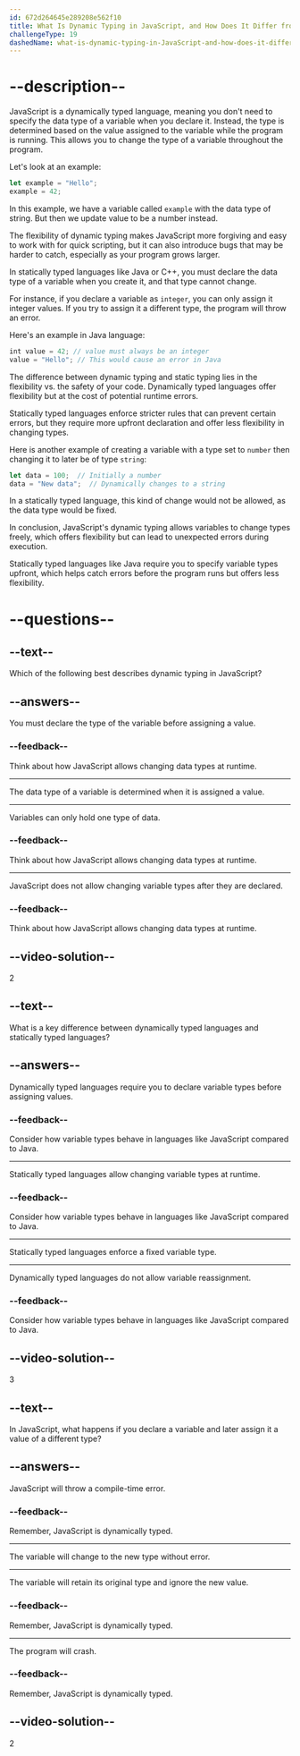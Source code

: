 ```yaml
---
id: 672d264645e289208e562f10
title: What Is Dynamic Typing in JavaScript, and How Does It Differ from Statically Typed Languages?
challengeType: 19
dashedName: what-is-dynamic-typing-in-JavaScript-and-how-does-it-differ-from-statically-typed-languages
---
```


# --description--

JavaScript is a dynamically typed language, meaning you don't need to specify the data type of a variable when you declare it. Instead, the type is determined based on the value assigned to the variable while the program is running. This allows you to change the type of a variable throughout the program.

Let's look at an example:

```js
let example = "Hello";
example = 42;
```

In this example, we have a variable called `example` with the data type of string. But then we update value to be a number instead.

The flexibility of dynamic typing makes JavaScript more forgiving and easy to work with for quick scripting, but it can also introduce bugs that may be harder to catch, especially as your program grows larger.

In statically typed languages like Java or C++, you must declare the data type of a variable when you create it, and that type cannot change.

For instance, if you declare a variable as `integer`, you can only assign it integer values. If you try to assign it a different type, the program will throw an error.

Here's an example in Java language:

```js
int value = 42; // value must always be an integer
value = "Hello"; // This would cause an error in Java
```

The difference between dynamic typing and static typing lies in the flexibility vs. the safety of your code. Dynamically typed languages offer flexibility but at the cost of potential runtime errors.

Statically typed languages enforce stricter rules that can prevent certain errors, but they require more upfront declaration and offer less flexibility in changing types.

Here is another example of creating a variable with a type set to `number` then changing it to later be of type `string`:

```js
let data = 100;  // Initially a number
data = "New data";  // Dynamically changes to a string
```

In a statically typed language, this kind of change would not be allowed, as the data type would be fixed.

In conclusion, JavaScript's dynamic typing allows variables to change types freely, which offers flexibility but can lead to unexpected errors during execution.

Statically typed languages like Java require you to specify variable types upfront, which helps catch errors before the program runs but offers less flexibility.

# --questions--

## --text--

Which of the following best describes dynamic typing in JavaScript?

## --answers--

You must declare the type of the variable before assigning a value.

### --feedback--

Think about how JavaScript allows changing data types at runtime.

---

The data type of a variable is determined when it is assigned a value.

---

Variables can only hold one type of data.

### --feedback--

Think about how JavaScript allows changing data types at runtime.

---

JavaScript does not allow changing variable types after they are declared.

### --feedback--

Think about how JavaScript allows changing data types at runtime.

## --video-solution--

2

## --text--

What is a key difference between dynamically typed languages and statically typed languages?

## --answers--

Dynamically typed languages require you to declare variable types before assigning values.

### --feedback--

Consider how variable types behave in languages like JavaScript compared to Java.

---

Statically typed languages allow changing variable types at runtime.

### --feedback--

Consider how variable types behave in languages like JavaScript compared to Java.

---

Statically typed languages enforce a fixed variable type.

---

Dynamically typed languages do not allow variable reassignment.

### --feedback--

Consider how variable types behave in languages like JavaScript compared to Java.

## --video-solution--

3

## --text--

In JavaScript, what happens if you declare a variable and later assign it a value of a different type?

## --answers--

JavaScript will throw a compile-time error.

### --feedback--

Remember, JavaScript is dynamically typed.

---

The variable will change to the new type without error.

---

The variable will retain its original type and ignore the new value.

### --feedback--

Remember, JavaScript is dynamically typed.

---

The program will crash.

### --feedback--

Remember, JavaScript is dynamically typed.

## --video-solution--

2
